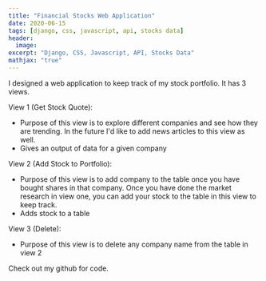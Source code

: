 ```yaml
---
title: "Financial Stocks Web Application"
date: 2020-06-15
tags: [django, css, javascript, api, stocks data]
header:
  image: 
excerpt: "Django, CSS, Javascript, API, Stocks Data"
mathjax: "true"
---
```




I designed a web application to keep track of my stock portfolio. It has 3 views.

View 1 (Get Stock Quote): 
- Purpose of this view is to explore different companies and see how they are trending. In the future I'd like to add news articles to this view as well. 
- Gives an output of data for a given company 

View 2 (Add Stock to Portfolio): 
- Purpose of this view is to add company to the table once you have bought shares in that company. Once you have done the market research in view one, you can add your stock to the table in this view to keep track. 
- Adds stock to a table 

View 3 (Delete): 
- Purpose of this view is to delete any company name from the table in view 2


Check out my github for code.
